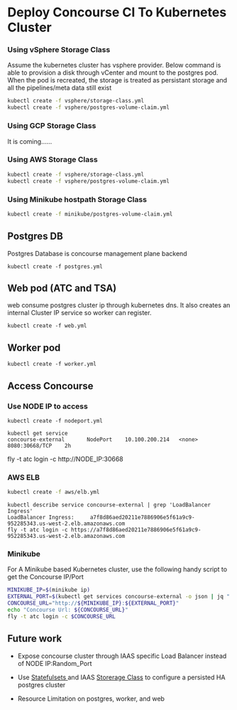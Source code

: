 # Deploy Concourse CI To Kubernetes Cluster

### Using vSphere Storage Class

Assume the kubernetes cluster has vsphere provider. Below command is able to provision a disk through vCenter and mount to the postgres pod. When the pod is recreated, the storage is treated as persistant storage and all the pipelines/meta data still exist

```bash
kubectl create -f vsphere/storage-class.yml
kubectl create -f vsphere/postgres-volume-claim.yml
```

### Using GCP Storage Class

It is coming......

### Using AWS Storage Class

```bash
kubectl create -f vsphere/storage-class.yml
kubectl create -f vsphere/postgres-volume-claim.yml
```

### Using Minikube hostpath Storage Class

```bash
kubectl create -f minikube/postgres-volume-claim.yml
```

## Postgres DB

Postgres Database is concourse management plane backend

```kubectl create -f postgres.yml```


## Web pod (ATC and TSA)

web consume postgres cluster ip through kubernetes dns. It also creates an internal Cluster IP service so worker can register.

```kubectl create -f web.yml```

## Worker pod

```kubectl create -f worker.yml```

## Access Concourse

### Use NODE IP to access

  ```kubectl create -f nodeport.yml```

  ```
  kubectl get service
  concourse-external       NodePort    10.100.200.214   <none>        8080:30668/TCP    2h
  ```

  fly -t atc login -c http://NODE_IP:30668

### AWS ELB  

  ```bash
  kubectl create -f aws/elb.yml
  ```
  ```
  kubectl describe service concourse-external | grep 'LoadBalancer Ingress'
  LoadBalancer Ingress:     a7f8d86aed20211e7886906e5f61a9c9-952285343.us-west-2.elb.amazonaws.com
  fly -t atc login -c https://a7f8d86aed20211e7886906e5f61a9c9-952285343.us-west-2.elb.amazonaws.com
  ```


### Minikube
For A Minikube based Kubernetes cluster, use the following handy script to get the Concourse IP/Port

```bash
MINIKUBE_IP=$(minikube ip)
EXTERNAL_PORT=$(kubectl get services concourse-external -o json | jq ".spec.ports[0].nodePort")
CONCOURSE_URL="http://${MINIKUBE_IP}:${EXTERNAL_PORT}"
echo "Concourse Url: ${CONCOURSE_URL}"
fly -t atc login -c $CONCOURSE_URL
```

## Future work

* Expose concourse cluster through IAAS specific Load Balancer instead of NODE IP:Random_Port

* Use [Statefulsets ](https://kubernetes.io/docs/concepts/workloads/controllers/statefulset/) and IAAS [Storerage Class](https://kubernetes.io/docs/concepts/storage/persistent-volumes/) to configure a persisted HA postgres cluster

* Resource Limitation on postgres, worker, and web
